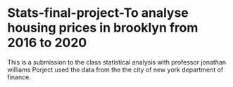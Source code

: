 # Stats-final-project-To analyse housing prices in brooklyn from 2016 to 2020
This is a submission to the class statistical analysis with professor jonathan williams
Porject used the data from the the city of new york department of finance. 
